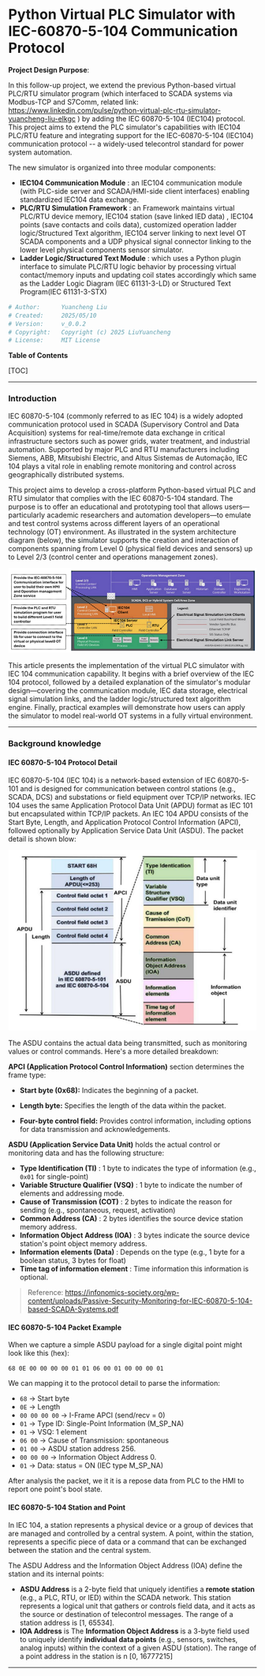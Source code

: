 # Python Virtual PLC Simulator with IEC-60870-5-104 Communication Protocol 

**Project Design Purpose**: 

In this follow-up project, we extend the previous Python-based virtual PLC/RTU simulator program (which interfaced to SCADA systems via Modbus-TCP and S7Comm, related link: https://www.linkedin.com/pulse/python-virtual-plc-rtu-simulator-yuancheng-liu-elkgc ) by adding the IEC 60870-5-104 (IEC104) protocol. This project aims to extend the PLC simulator's capabilities with IEC104 PLC/RTU feature and integrating support for the IEC-60870-5-104 (IEC104) communication protocol -- a widely-used telecontrol standard for power system automation. 

The new simulator is organized into three modular components:

- **IEC104 Communication Module** : an IEC104 communication module (with PLC-side server and SCADA/HMI-side client interfaces) enabling standardized IEC104 data exchange. 
- **PLC/RTU Simulation Framework** : an Framework maintains virtual PLC/RTU device memory, IEC104 station (save linked IED data) , IEC104 points (save contacts and coils data), customized operation ladder logic/Structured Text algorithm, IEC104 server linking to next level OT SCADA components and a UDP physical signal connector linking to the lower level physical components sensor simulator.
- **Ladder Logic/Structured Text Module** : which uses a Python plugin interface to simulate PLC/RTU logic behavior by processing virtual contact/memory inputs and updating coil states accordingly which same as the Ladder Logic Diagram (IEC 61131-3-LD) or Structured Text Program(IEC 61131-3-STX)  

```python
# Author:      Yuancheng Liu
# Created:     2025/05/10
# Version:     v_0.0.2
# Copyright:   Copyright (c) 2025 LiuYuancheng
# License:     MIT License
```

**Table of Contents**

[TOC]

------

### Introduction

IEC 60870-5-104 (commonly referred to as IEC 104) is a widely adopted communication protocol used in SCADA (Supervisory Control and Data Acquisition) systems for real-time/remote data exchange in critical infrastructure sectors such as power grids, water treatment, and industrial automation. Supported by major PLC and RTU manufacturers including Siemens, ABB, Mitsubishi Electric, and Altus Sistemas de Automação, IEC 104 plays a vital role in enabling remote monitoring and control across geographically distributed systems.

This project aims to develop a cross-platform Python-based virtual PLC and RTU simulator that complies with the IEC 60870-5-104 standard. The purpose is to offer an educational and prototyping tool that allows users—particularly academic researchers and automation developers—to emulate and test control systems across different layers of an operational technology (OT) environment. As illustrated in the system architecture diagram (below), the simulator supports the creation and interaction of components spanning from Level 0 (physical field devices and sensors) up to Level 2/3 (control center and operations management zones).

![](doc/img/s_03.png)

This article presents the implementation of the virtual PLC simulator with IEC 104 communication capability. It begins with a brief overview of the IEC 104 protocol, followed by a detailed explanation of the simulator's modular design—covering the communication module, IEC data storage, electrical signal simulation links, and the ladder logic/structured text algorithm engine. Finally, practical examples will demonstrate how users can apply the simulator to model real-world OT systems in a fully virtual environment.



------

### Background knowledge 

#### IEC 60870-5-104 Protocol Detail

IEC 60870-5-104 (IEC 104) is a network-based extension of IEC 60870-5-101 and is designed for communication between control stations (e.g., SCADA, DCS) and substations or field equipment over TCP/IP networks. IEC 104 uses the same Application Protocol Data Unit (APDU) format as IEC 101 but encapsulated within TCP/IP packets. An IEC 104 APDU consists of the Start Byte, Length, and Application Protocol Control Information (APCI), followed optionally by Application Service Data Unit (ASDU). The packet detail is shown blow: 

![](doc/img/s_04.png)

The ASDU contains the actual data being transmitted, such as monitoring values or control commands. Here's a more detailed breakdown:

**APCI (Application Protocol Control Information)** section determines the frame type:

- **Start byte (0x68):** Indicates the beginning of a packet.

- **Length byte:** Specifies the length of the data within the packet. 
- **Four-byte control field:** Provides control information, including options for data transmission and acknowledgements. 

**ASDU (Application Service Data Unit)** holds the actual control or monitoring data and has the following structure:

- **Type Identification (TI)** : 1 byte to indicates the type of information (e.g., `0x01` for single-point)
- **Variable Structure Qualifier (VSQ)** : 1 byte to indicate the number of elements and addressing mode. 
- **Cause of Transmission (COT)** : 2 bytes to indicate the reason for sending (e.g., spontaneous, request, activation)
- **Common Address (CA)** : 2 bytes identifies the source device station memory address. 
- **Information Object Address  (IOA)** : 3 bytes indicate the source device station's point object memory address. 
- **Information elements (Data)** : Depends on the type (e.g., 1 byte for a boolean status, 3 bytes for float)
- **Time tag of information element** :  Time information this information is optional. 

> Reference: https://infonomics-society.org/wp-content/uploads/Passive-Security-Monitoring-for-IEC-60870-5-104-based-SCADA-Systems.pdf



#### IEC 60870-5-104 Packet Example

When we capture a simple ASDU payload for a single digital point might look like this (hex):

```
68 0E 00 00 00 00 01 01 06 00 01 00 00 00 01
```

We can mapping it to the protocol detail to parse the information: 

- `68` → Start byte
- `0E` → Length
- `00 00 00 00` → I-Frame APCI (send/recv = 0)
- `01` → Type ID: Single-Point Information (M_SP_NA)
- `01` → VSQ: 1 element
- `06 00` → Cause of Transmission: spontaneous
- `01 00` → ASDU station address 256. 
- `00 00 00` → Information Object Address 0.
- `01` → Data: status = ON (IEC type M_SP_NA)

After analysis the packet, we it it is a repose data from PLC to the HMI to report one point's bool state.



#### IEC 60870-5-104 Station and Point

In IEC 104, a station represents a physical device or a group of devices that are managed and controlled by a central system. A point, within the station, represents a specific piece of data or a command that can be exchanged between the station and the central system.

The ASDU Address and the Information Object Address (IOA) define the station and its internal points: 

- **ASDU Address** is a 2-byte field that uniquely identifies a **remote station** (e.g., a PLC, RTU, or IED) within the SCADA network. This station represents a logical unit that gathers or controls field data, and it acts as the source or destination of telecontrol messages. The range of a station address is [1, 65534].
- **IOA Address** is The **Information Object Address** is a 3-byte field used to uniquely identify **individual data points** (e.g., sensors, switches, analog inputs) within the context of a given ASDU (station). The range of a point address in the station is n [0, 16777215]



------

